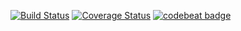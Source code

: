 [![Build Status](https://travis-ci.org/BizzoTech/kunafa-client.svg?branch=master)](https://travis-ci.org/BizzoTech/kunafa-client) [![Coverage Status](https://coveralls.io/repos/github/BizzoTech/kunafa-client/badge.svg?branch=master)](https://coveralls.io/github/BizzoTech/kunafa-client?branch=master) [![codebeat badge](https://codebeat.co/badges/02c5dd9e-a61a-4834-b6e7-794ea50e4385)](https://codebeat.co/projects/github-com-bizzotech-kunafa-client-master)
